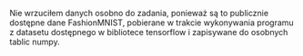 Nie wrzuciłem danych osobno do zadania, ponieważ są to publicznie dostępne dane FashionMNIST, pobierane w trakcie
wykonywania programu z datasetu dostępnego w bibliotece tensorflow i zapisywane do osobnych tablic numpy.